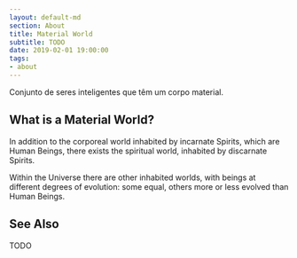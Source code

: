 ```yaml
---
layout: default-md
section: About
title: Material World
subtitle: TODO
date: 2019-02-01 19:00:00
tags:
- about
---
```


Conjunto de seres inteligentes que têm um corpo material.

## What is a Material World?
In addition to the corporeal world inhabited by incarnate Spirits, which are Human Beings, there exists the spiritual world, inhabited by discarnate Spirits.

Within the Universe there are other inhabited worlds, with beings at different degrees of evolution: some equal, others more or less evolved than Human Beings. 

## See Also

TODO